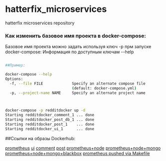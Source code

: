 # hatterfix_microservices
hatterfix microservices repository

### Как изменить базовое имя проекта в docker-compose:

Базовое имя проекта можно задать используя ключ -p прм запуске docker-compose:
Информация по доступным ключам  --help

```sh

##Пример:

docker-compose --help
Options:
  -f, --file FILE             Specify an alternate compose file
                              (default: docker-compose.yml)
  -p, --project-name NAME     Specify an alternate project name



docker-compose -p redditdocker up -d
Starting redditdocker_comment_1 ... done
Starting redditdocker_post_db_1 ... done
Starting redditdocker_post_1    ... done
Starting redditdocker_ui_1      ... done

```

##Ссылки на образы Dockerhub:

[prometheus](https://hub.docker.com/repository/docker/hatterfix/otus-prometheus)
[ui](https://hub.docker.com/repository/docker/hatterfix/otus-ui)
[comment](https://hub.docker.com/repository/docker/hatterfix/otus-comment)
[post](https://hub.docker.com/repository/docker/hatterfix/otus-post)
[prometheus+node](https://hub.docker.com/repository/docker/hatterfix/otus-prometheus_nodexp)
[prometheus+node+mongo](https://hub.docker.com/repository/docker/hatterfix/otus-prometheus_mongo)
[prometheus+node+mongo+blackbox](https://hub.docker.com/repository/docker/hatterfix/otus-prometheus_blackbox)
[prometheus pushed via Makefile](https://hub.docker.com/repository/docker/hatterfix/prometheus_make)
